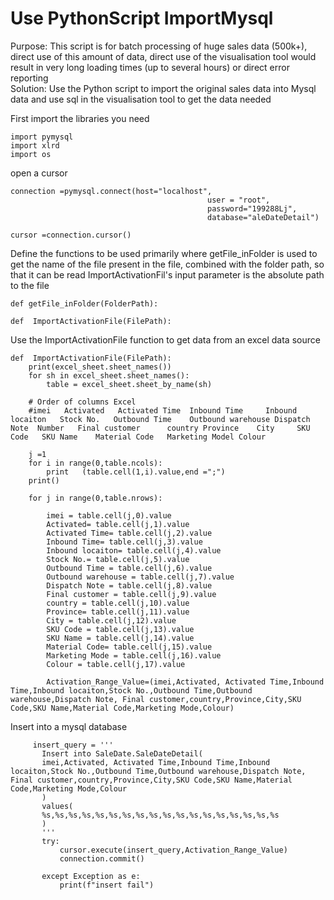 # Use PythonScript ImportMysql

Purpose: This script is for batch processing of huge sales data (500k+), direct use of this amount of data, direct use of the visualisation tool would result in very long loading times (up to several hours) or direct error reporting  
Solution: Use the Python script to import the original sales data into Mysql data and use sql in the visualisation tool to get the data needed

First import the libraries you need
```
import pymysql
import xlrd
import os
```

open a cursor
```
connection =pymysql.connect(host="localhost",
                                            user = "root",
                                            password="199288Lj",
                                            database="aleDateDetail")

cursor =connection.cursor()
```


Define the functions to be used primarily
where getFile_inFolder is used to get the name of the file present in the file, combined with the folder path, so that it can be read
ImportActivationFil's input parameter is the absolute path to the file
```
def getFile_inFolder(FolderPath):

def  ImportActivationFile(FilePath):
```



Use the ImportActivationFile function to get data from an excel data source
```
def  ImportActivationFile(FilePath):
    print(excel_sheet.sheet_names())
    for sh in excel_sheet.sheet_names():
        table = excel_sheet.sheet_by_name(sh)

    # Order of columns Excel 
    #imei	Activated 	Activated Time 	Inbound Time	 Inbound locaiton 	Stock No. 	Outbound Time	 Outbound warehouse	Dispatch Note  Number 	Final customer  	country	Province  	City 	 SKU Code	SKU Name	Material Code 	Marketing Model	Colour

    j =1
    for i in range(0,table.ncols):
        print   (table.cell(1,i).value,end =";")
    print()

    for j in range(0,table.nrows):

        imei = table.cell(j,0).value
        Activated= table.cell(j,1).value
        Activated Time= table.cell(j,2).value
        Inbound Time= table.cell(j,3).value
        Inbound locaiton= table.cell(j,4).value
        Stock No.= table.cell(j,5).value
        Outbound Time = table.cell(j,6).value
        Outbound warehouse = table.cell(j,7).value
        Dispatch Note = table.cell(j,8).value
        Final customer = table.cell(j,9).value
        country = table.cell(j,10).value
        Province= table.cell(j,11).value
        City = table.cell(j,12).value
        SKU Code = table.cell(j,13).value
        SKU Name = table.cell(j,14).value
        Material Code= table.cell(j,15).value
        Marketing Mode = table.cell(j,16).value
        Colour = table.cell(j,17).value

        Activation_Range_Value=(imei,Activated, Activated Time,Inbound Time,Inbound locaiton,Stock No.,Outbound Time,Outbound warehouse,Dispatch Note, Final customer,country,Province,City,SKU Code,SKU Name,Material Code,Marketing Mode,Colour)
 ```
 
 
Insert into a mysql database 
 
 ```
      insert_query = '''
        Insert into SaleDate.SaleDateDetail(
        imei,Activated, Activated Time,Inbound Time,Inbound locaiton,Stock No.,Outbound Time,Outbound warehouse,Dispatch Note, Final customer,country,Province,City,SKU Code,SKU Name,Material Code,Marketing Mode,Colour
        )
        values(
        %s,%s,%s,%s,%s,%s,%s,%s,%s,%s,%s,%s,%s,%s,%s,%s,%s,%s
        )
        '''
        try:
            cursor.execute(insert_query,Activation_Range_Value)
            connection.commit()

        except Exception as e:
            print(f"insert fail")
 
 ```
 
 

